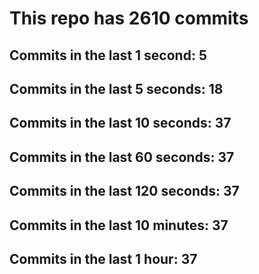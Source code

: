 # This repo has 2610 commits

## Commits in the last 1 second: 5
## Commits in the last 5 seconds: 18
## Commits in the last 10 seconds: 37
## Commits in the last 60 seconds: 37
## Commits in the last 120 seconds: 37
## Commits in the last 10 minutes: 37
## Commits in the last 1 hour: 37
